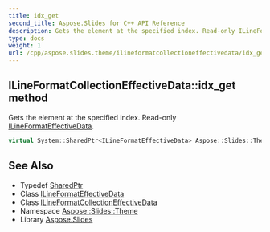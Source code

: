 ```yaml
---
title: idx_get
second_title: Aspose.Slides for C++ API Reference
description: Gets the element at the specified index. Read-only ILineFormatEffectiveData.
type: docs
weight: 1
url: /cpp/aspose.slides.theme/ilineformatcollectioneffectivedata/idx_get/
---
```

## ILineFormatCollectionEffectiveData::idx_get method


Gets the element at the specified index. Read-only [ILineFormatEffectiveData](../../../aspose.slides/ilineformateffectivedata/).

```cpp
virtual System::SharedPtr<ILineFormatEffectiveData> Aspose::Slides::Theme::ILineFormatCollectionEffectiveData::idx_get(int32_t index)=0
```

## See Also

* Typedef [SharedPtr](../../../system/sharedptr/)
* Class [ILineFormatEffectiveData](../../../aspose.slides/ilineformateffectivedata/)
* Class [ILineFormatCollectionEffectiveData](../)
* Namespace [Aspose::Slides::Theme](../../)
* Library [Aspose.Slides](../../../)
